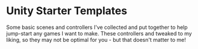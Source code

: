 # Unity Starter Templates
Some basic scenes and controllers I've collected and put together to help jump-start any games I want to make. These controllers and tweaked to my liking, so they may not be optimal for you - but that doesn't matter to me!
